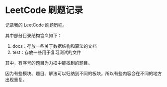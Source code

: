 # LeetCode 刷题记录

记录我的 LeetCode 刷题历程。

其中部分目录结构含义如下：

1. docs：存放一些关于数据结构和算法的文档
2. test：存放一些用于复习测试的文件

其中，有序号的题目为力扣中能找到的题目。

因为有些模块、题目、解法可以归纳到不同的板块，所以有些内容会在不同的地方出现重复。
